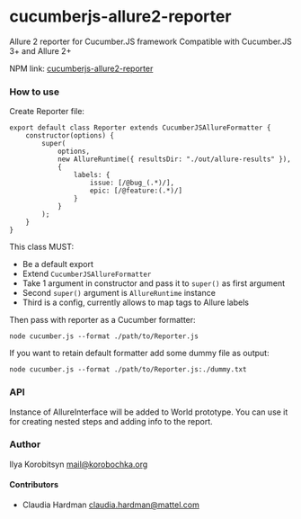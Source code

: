 # cucumberjs-allure2-reporter

Allure 2 reporter for Cucumber.JS framework
Compatible with Cucumber.JS 3+ and Allure 2+

NPM link: [cucumberjs-allure2-reporter](https://www.npmjs.com/package/cucumberjs-allure2-reporter)

### How to use
Create Reporter file:
```ecmascript 6
export default class Reporter extends CucumberJSAllureFormatter {
	constructor(options) {
		super(
			options,
			new AllureRuntime({ resultsDir: "./out/allure-results" }),
			{
				labels: {
					issue: [/@bug_(.*)/],
					epic: [/@feature:(.*)/]
				}
			}
		);
	}
}
```
This class MUST:
* Be a default export
* Extend `CucumberJSAllureFormatter`
* Take 1 argument in constructor and pass it to `super()` as first argument
* Second `super()` argument is `AllureRuntime` instance
* Third is a config, currently allows to map tags to Allure labels

Then pass with reporter as a Cucumber formatter:
```
node cucumber.js --format ./path/to/Reporter.js
```
If you want to retain default formatter add some dummy file as output:
```
node cucumber.js --format ./path/to/Reporter.js:./dummy.txt
```

### API
Instance of AllureInterface will be added to World prototype.
You can use it for creating nested steps and adding info to the report. 

### Author

Ilya Korobitsyn <mail@korobochka.org>

#### Contributors

* Claudia Hardman <claudia.hardman@mattel.com>
